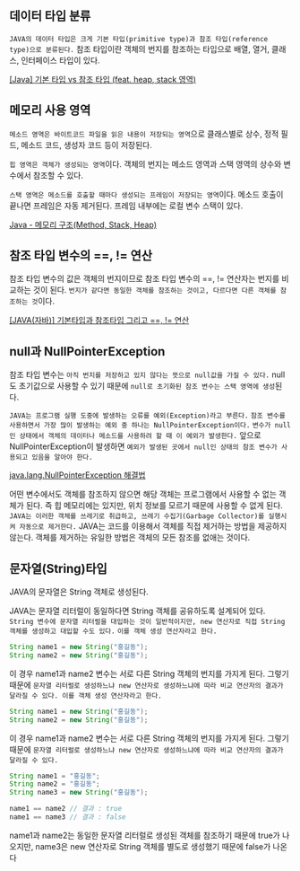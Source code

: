 ## 데이터 타입 분류

`JAVA의 데이터 타입은 크게 기본 타입(primitive type)과 참조 타입(reference type)으로 분류된다.` 참조 타입이란 객체의 번지를 참조하는 타입으로 배열, 열거, 클래스, 인터페이스 타입이 있다.

[[Java] 기본 타입 vs 참조 타입 (feat. heap, stack 영역)](https://week-year.tistory.com/141)

## 메모리 사용 영역

`메소드 영역은 바이트코드 파일을 읽은 내용이 저장되는 영역`으로 클래스별로 상수, 정적 필드, 메소드 코드, 생성자 코드 등이 저장된다.

`힙 영역은 객체가 생성되는 영역`이다. 객체의 번지는 메소드 영역과 스택 영역의 상수와 변수에서 참조할 수 있다.

`스택 영역은 메소드를 호출할 때마다 생성되는 프레임이 저장되는 영역`이다. 메소드 호출이 끝나면 프레임은 자동 제거된다. 프레임 내부에는 로컬 변수 스택이 있다. 

[Java - 메모리 구조(Method, Stack, Heap)](https://velog.io/@b2b2004/Java-%EB%A9%94%EB%AA%A8%EB%A6%AC-%EA%B5%AC%EC%A1%B0Method-Stack-Heap)

## 참조 타입 변수의 ==, != 연산

참조 타입 변수의 값은 객체의 번지이므로 참조 타입 변수의 ==, != 연산자는 번지를 비교하는 것이 된다. `번지가 같다면 동일한 객체를 참조하는 것이고, 다르다면 다른 객체를 참조하는 것`이다.

[[JAVA(자바)] 기본타입과 참조타입 그리고 ==, != 연산](https://chobo24.tistory.com/entry/JAVA%EC%9E%90%EB%B0%94-%EA%B8%B0%EB%B3%B8%ED%83%80%EC%9E%85%EA%B3%BC-%EC%B0%B8%EC%A1%B0%ED%83%80%EC%9E%85-%EA%B7%B8%EB%A6%AC%EA%B3%A0-%EC%97%B0%EC%82%B0)

## null과 NullPointerException

참조 타입 변수는 `아직 번지를 저장하고 있지 않다는 뜻으로 null값을 가질 수 있다.` null도 초기값으로 사용할 수 있기 때문에 `null로 초기화된 참조 변수는 스택 영역에 생성`된다.

`JAVA는 프로그램 실행 도중에 발생하는 오류를 예외(Exception)라고 부른다.` `참조 변수를 사용하면서 가장 많이 발생하는 예외 중 하나는 NullPointerException이다.` `변수가 null인 상태에서 객체의 데이터나 메소드를 사용하려 할 때 이 예외가 발생한다.` 앞으로 NullPointerException이 발생하면 `예외가 발생된 곳에서 null인 상태의 참조 변수가 사용되고 있음을 알아야 한다.`

[java.lang.NullPointerException 해결법](https://devlearn.tistory.com/19)

어떤 변수에서도 객체를 참조하지 않으면 해당 객체는 프로그램에서 사용할 수 없는 객체가 된다. 즉 힙 메모리에는 있지만, 위치 정보를 모르기 때문에 사용할 수 없게 된다. `JAVA는 이러한 객체를 쓰레기로 취급하고, 쓰레기 수집기(Garbage Collector)를 실행시켜 자동으로 제거한다.` JAVA는 코드를 이용해서 객체를 직접 제거하는 방법을 제공하지 않는다. 객체를 제거하는 유일한 방법은 객체의 모든 참조를 없애는 것이다.

## 문자열(String)타입

JAVA의 문자열은 String 객체로 생성된다. 

JAVA는 문자열 리터럴이 동일하다면 String 객체를 공유하도록 설계되어 있다. `String 변수에 문자열 리터럴을 대입하는 것이 일반적이지만, new 연산자로 직접 String 객체를 생성하고 대입할 수도 있다.` `이를 객체 생성 연산자라고 한다.`
```java
String name1 = new String("홍길동"); 
String name2 = new String("홍길동"); 
```

이 경우 name1과 name2 변수는 서로 다른 String 객체의 번지를 가지게 된다. 그렇기 때문에 `문자열 리터럴로 생성하느냐 new 연산자로 생성하느냐에 따라 비교 연산자의 결과가 달라질 수 있다. 이를 객체 생성 연산자라고 한다.`
```java
String name1 = new String("홍길동"); 
String name2 = new String("홍길동"); 
```

이 경우 name1과 name2 변수는 서로 다른 String 객체의 번지를 가지게 된다. 그렇기 때문에 `문자열 리터럴로 생성하느냐 new 연산자로 생성하느냐에 따라 비교 연산자의 결과가 달라질 수 있다.`
```java
String name1 = "홍길동"; 
String name2 = "홍길동";
String name3 = new String("홍길동");

name1 == name2 // 결과 : true
name1 == name3 // 결과 : false  
```

name1과 name2는 동일한 문자열 리터럴로 생성된 객체를 참조하기 때문에 true가 나오지만, name3은 new 연산자로 String 객체를 별도로 생성했기 때문에 false가 나온다
